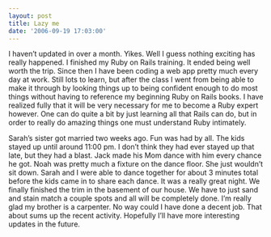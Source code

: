 ```yaml
---
layout: post
title: Lazy me
date: '2006-09-19 17:03:00'
---
```


I haven’t updated in over a month. Yikes. Well I guess nothing exciting has really happened. I finished my Ruby on Rails training. It ended being well worth the trip. Since then I have been coding a web app pretty much every day at work. Still lots to learn, but after the class I went from being able to make it through by looking things up to being confident enough to do most things without having to reference my beginning Ruby on Rails books. I have realized fully that it will be very necessary for me to become a Ruby expert however. One can do quite a bit by just learning all that Rails can do, but in order to really do amazing things one must understand Ruby intimately.

Sarah’s sister got married two weeks ago. Fun was had by all. The kids stayed up until around 11:00 pm. I don’t think they had ever stayed up that late, but they had a blast. Jack made his Mom dance with him every chance he got. Noah was pretty much a fixture on the dance floor. She just wouldn’t sit down. Sarah and I were able to dance together for about 3 minutes total before the kids came in to share each dance. It was a really great night. We finally finished the trim in the basement of our house. We have to just sand and stain match a couple spots and all will be completely done. I’m really glad my brother is a carpenter. No way could I have done a decent job. That about sums up the recent activity. Hopefully I’ll have more interesting updates in the future.

<!--kg-card-end: markdown-->